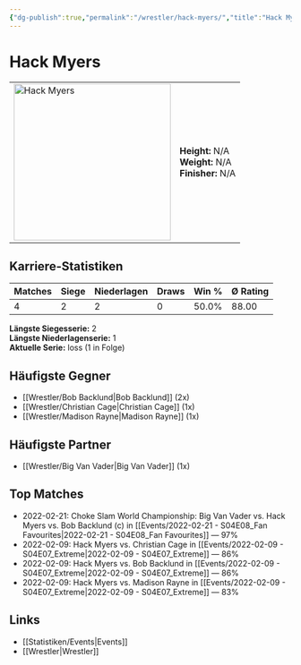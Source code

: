 ```yaml
---
{"dg-publish":true,"permalink":"/wrestler/hack-myers/","title":"Hack Myers","tags":["wrestler"],"noteIcon":""}
---
```



# Hack Myers

<table>
        <tr>
        <td><img src="https://github.com/CptSpaulding1980/choke-slam-wrestling/releases/download/images/Hack_Myers.png" width="280" alt="Hack Myers"></td>
        <td>
        <b>Height:</b> N/A<br>
        <b>Weight:</b> N/A<br>
        <b>Finisher:</b> N/A<br>
        </td>
        </tr>
        </table>
        
## Karriere-Statistiken

| Matches | Siege | Niederlagen | Draws | Win % | Ø Rating |
|---------|-------|-------------|-------|-------|-----------|
| 4 | 2 | 2 | 0 | 50.0% | 88.00 |

**Längste Siegesserie:** 2<br>**Längste Niederlagenserie:** 1<br>**Aktuelle Serie:** loss (1 in Folge)


## Häufigste Gegner
- [[Wrestler/Bob Backlund\|Bob Backlund]] (2x)
- [[Wrestler/Christian Cage\|Christian Cage]] (1x)
- [[Wrestler/Madison Rayne\|Madison Rayne]] (1x)

## Häufigste Partner
- [[Wrestler/Big Van Vader\|Big Van Vader]] (1x)

## Top Matches
- 2022-02-21: Choke Slam World Championship: Big Van Vader vs. Hack Myers vs. Bob Backlund (c) in [[Events/2022-02-21 - S04E08_Fan Favourites\|2022-02-21 - S04E08_Fan Favourites]] — 97%
- 2022-02-09: Hack Myers vs. Christian Cage in [[Events/2022-02-09 - S04E07_Extreme\|2022-02-09 - S04E07_Extreme]] — 86%
- 2022-02-09: Hack Myers vs. Bob Backlund in [[Events/2022-02-09 - S04E07_Extreme\|2022-02-09 - S04E07_Extreme]] — 86%
- 2022-02-09: Hack Myers vs. Madison Rayne in [[Events/2022-02-09 - S04E07_Extreme\|2022-02-09 - S04E07_Extreme]] — 83%

## Links
- [[Statistiken/Events\|Events]]
- [[Wrestler\|Wrestler]]
